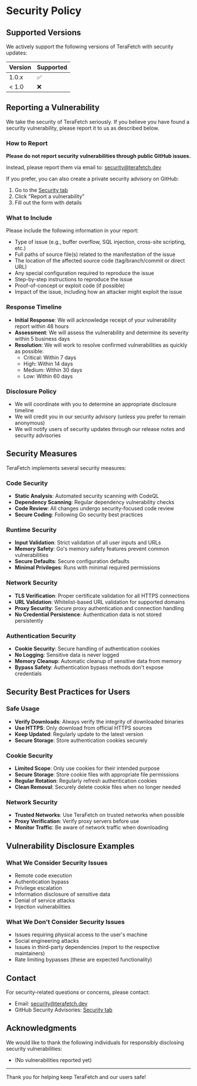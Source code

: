 # Security Policy

## Supported Versions

We actively support the following versions of TeraFetch with security updates:

| Version | Supported          |
| ------- | ------------------ |
| 1.0.x   | :white_check_mark: |
| < 1.0   | :x:                |

## Reporting a Vulnerability

We take the security of TeraFetch seriously. If you believe you have found a security vulnerability, please report it to us as described below.

### How to Report

**Please do not report security vulnerabilities through public GitHub issues.**

Instead, please report them via email to: [security@terafetch.dev](mailto:security@terafetch.dev)

If you prefer, you can also create a private security advisory on GitHub:
1. Go to the [Security tab](https://github.com/your-username/terafetch/security)
2. Click "Report a vulnerability"
3. Fill out the form with details

### What to Include

Please include the following information in your report:

- Type of issue (e.g., buffer overflow, SQL injection, cross-site scripting, etc.)
- Full paths of source file(s) related to the manifestation of the issue
- The location of the affected source code (tag/branch/commit or direct URL)
- Any special configuration required to reproduce the issue
- Step-by-step instructions to reproduce the issue
- Proof-of-concept or exploit code (if possible)
- Impact of the issue, including how an attacker might exploit the issue

### Response Timeline

- **Initial Response**: We will acknowledge receipt of your vulnerability report within 48 hours
- **Assessment**: We will assess the vulnerability and determine its severity within 5 business days
- **Resolution**: We will work to resolve confirmed vulnerabilities as quickly as possible:
  - Critical: Within 7 days
  - High: Within 14 days
  - Medium: Within 30 days
  - Low: Within 60 days

### Disclosure Policy

- We will coordinate with you to determine an appropriate disclosure timeline
- We will credit you in our security advisory (unless you prefer to remain anonymous)
- We will notify users of security updates through our release notes and security advisories

## Security Measures

TeraFetch implements several security measures:

### Code Security
- **Static Analysis**: Automated security scanning with CodeQL
- **Dependency Scanning**: Regular dependency vulnerability checks
- **Code Review**: All changes undergo security-focused code review
- **Secure Coding**: Following Go security best practices

### Runtime Security
- **Input Validation**: Strict validation of all user inputs and URLs
- **Memory Safety**: Go's memory safety features prevent common vulnerabilities
- **Secure Defaults**: Secure configuration defaults
- **Minimal Privileges**: Runs with minimal required permissions

### Network Security
- **TLS Verification**: Proper certificate validation for all HTTPS connections
- **URL Validation**: Whitelist-based URL validation for supported domains
- **Proxy Security**: Secure proxy authentication and connection handling
- **No Credential Persistence**: Authentication data is not stored persistently

### Authentication Security
- **Cookie Security**: Secure handling of authentication cookies
- **No Logging**: Sensitive data is never logged
- **Memory Cleanup**: Automatic cleanup of sensitive data from memory
- **Bypass Safety**: Authentication bypass methods don't expose credentials

## Security Best Practices for Users

### Safe Usage
- **Verify Downloads**: Always verify the integrity of downloaded binaries
- **Use HTTPS**: Only download from official HTTPS sources
- **Keep Updated**: Regularly update to the latest version
- **Secure Storage**: Store authentication cookies securely

### Cookie Security
- **Limited Scope**: Only use cookies for their intended purpose
- **Secure Storage**: Store cookie files with appropriate file permissions
- **Regular Rotation**: Regularly refresh authentication cookies
- **Clean Removal**: Securely delete cookie files when no longer needed

### Network Security
- **Trusted Networks**: Use TeraFetch on trusted networks when possible
- **Proxy Verification**: Verify proxy servers before use
- **Monitor Traffic**: Be aware of network traffic when downloading

## Vulnerability Disclosure Examples

### What We Consider Security Issues
- Remote code execution
- Authentication bypass
- Privilege escalation
- Information disclosure of sensitive data
- Denial of service attacks
- Injection vulnerabilities

### What We Don't Consider Security Issues
- Issues requiring physical access to the user's machine
- Social engineering attacks
- Issues in third-party dependencies (report to the respective maintainers)
- Rate limiting bypasses (these are expected functionality)

## Contact

For security-related questions or concerns, please contact:
- Email: [security@terafetch.dev](mailto:security@terafetch.dev)
- GitHub Security Advisories: [Security tab](https://github.com/your-username/terafetch/security)

## Acknowledgments

We would like to thank the following individuals for responsibly disclosing security vulnerabilities:

- (No vulnerabilities reported yet)

---

Thank you for helping keep TeraFetch and our users safe!